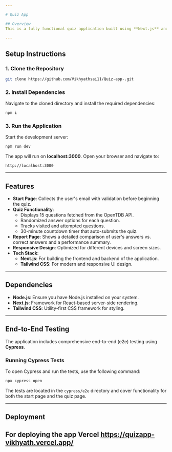 ```yaml
---

# Quiz App

## Overview
This is a fully functional quiz application built using **Next.js** and styled with **Tailwind CSS**. The app features a start page to capture the user's email, a 15-question quiz fetched from the OpenTDB API, and a detailed report page showing the user's performance. The quiz includes navigation between questions, a countdown timer, and responsive design for various devices.

---
```


## Setup Instructions

### 1. Clone the Repository
```bash
git clone https://github.com/Vikhyathsai11/Quiz-app-.git
```

### 2. Install Dependencies
Navigate to the cloned directory and install the required dependencies:
```bash
npm i
```

### 3. Run the Application
Start the development server:
```bash
npm run dev
```

The app will run on **localhost:3000**. Open your browser and navigate to:
```
http://localhost:3000
```

---

## Features
- **Start Page**: Collects the user's email with validation before beginning the quiz.
- **Quiz Functionality**:
  - Displays 15 questions fetched from the OpenTDB API.
  - Randomized answer options for each question.
  - Tracks visited and attempted questions.
  - 30-minute countdown timer that auto-submits the quiz.
- **Report Page**: Shows a detailed comparison of user's answers vs. correct answers and a performance summary.
- **Responsive Design**: Optimized for different devices and screen sizes.
- **Tech Stack**:
  - **Next.js**: For building the frontend and backend of the application.
  - **Tailwind CSS**: For modern and responsive UI design.

---

## Dependencies
- **Node.js**: Ensure you have Node.js installed on your system.
- **Next.js**: Framework for React-based server-side rendering.
- **Tailwind CSS**: Utility-first CSS framework for styling.

---

## End-to-End Testing
The application includes comprehensive end-to-end (e2e) testing using **Cypress**.

### Running Cypress Tests
To open Cypress and run the tests, use the following command:
```bash
npx cypress open
```

The tests are located in the `cypress/e2e` directory and cover functionality for both the start page and the quiz page.

---

## Deployment
For deploying the app **Vercel** 
https://quizapp-vikhyath.vercel.app/
---
